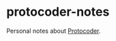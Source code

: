 protocoder-notes
================

Personal notes about [Protocoder][1].

[1]: http://www.protocoder.org
